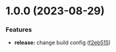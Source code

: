 # 1.0.0 (2023-08-29)


### Features

* **release:** change build config ([f2eb515](https://github.com/Q9Elements/ui-kit/commit/f2eb515d19cd541f7225fe7e266d5dbea1d0e9b1))
